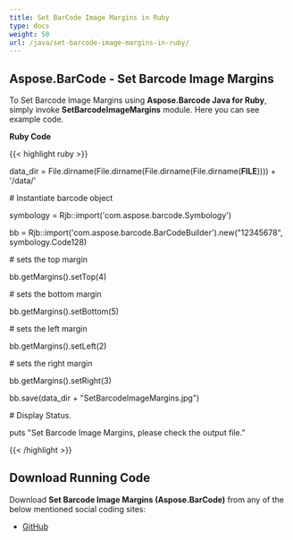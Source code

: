 ```yaml
---
title: Set BarCode Image Margins in Ruby
type: docs
weight: 50
url: /java/set-barcode-image-margins-in-ruby/
---
```


## **Aspose.BarCode - Set Barcode Image Margins**
To Set Barcode Image Margins using **Aspose.Barcode Java for Ruby**, simply invoke **SetBarcodeImageMargins** module. Here you can see example code.

**Ruby Code**

{{< highlight ruby >}}

 data_dir = File.dirname(File.dirname(File.dirname(File.dirname(__FILE__)))) + '/data/'



\# Instantiate barcode object

symbology = Rjb::import('com.aspose.barcode.Symbology')

bb = Rjb::import('com.aspose.barcode.BarCodeBuilder').new("12345678", symbology.Code128)

\# sets the top margin

bb.getMargins().setTop(4)

\# sets the bottom margin

bb.getMargins().setBottom(5)

\# sets the left margin

bb.getMargins().setLeft(2)

\# sets the right margin

bb.getMargins().setRight(3)

bb.save(data_dir + "SetBarcodeImageMargins.jpg")

\# Display Status.

puts "Set Barcode Image Margins, please check the output file."

{{< /highlight >}}
## **Download Running Code**
Download **Set Barcode Image Margins (Aspose.BarCode)** from any of the below mentioned social coding sites:

- [GitHub](https://github.com/aspose-barcode/Aspose.BarCode-for-Java/blob/master/Plugins/Aspose_Barcode_Java_for_Ruby/lib/asposebarcodejava/BarcodeImage/setbarcodeimagemargins.rb)

